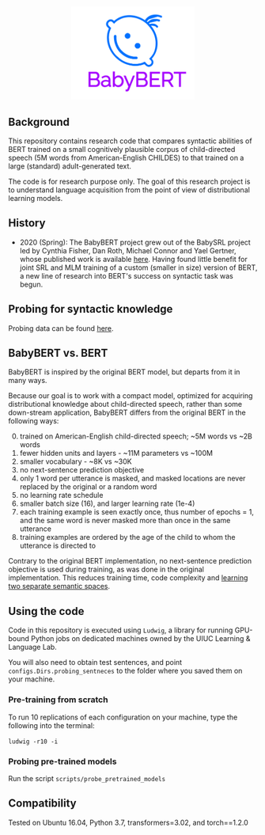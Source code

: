 <div align="center">
 <img src="images/logo.png" width="250"> 
</div>

## Background

This repository contains research code that compares syntactic abilities of BERT trained on 
a small cognitively plausible corpus of child-directed speech (5M words from American-English CHILDES) 
to that trained on a large (standard) adult-generated text.

The code is for research purpose only. 
The goal of this research project is to understand language acquisition from the point of view of distributional learning models.

## History

- 2020 (Spring): The BabyBERT project grew out of the BabySRL project led by Cynthia Fisher, Dan Roth, Michael Connor and Yael Gertner, 
whose published work is available [here](https://www.aclweb.org/anthology/W08-2111/). 
Having found little benefit for joint SRL and MLM training of a custom (smaller in size) version of BERT,
 a new line of research into BERT's success on syntactic task was begun. 
 
## Probing for syntactic knowledge

Probing data can be found [here](https://github.com/phueb/Babeval). 


## BabyBERT vs. BERT
 
BabyBERT is inspired by the original BERT model, but departs from it in many ways.
 
Because our goal is to work with a compact model, optimized for acquiring distributional knowledge about child-directed speech,
 rather than some down-stream application, BabyBERT differs from the original BERT in the following ways:
 
0. trained on American-English child-directed speech; ~5M words vs ~2B words 
1. fewer hidden units and layers - ~11M parameters vs ~100M
2. smaller vocabulary - ~8K vs ~30K
3. no next-sentence prediction objective
4. only 1 word per utterance is masked, and masked locations are never replaced by the original or a random word
5. no learning rate schedule
6. smaller batch size (16), and larger learning rate (1e-4)
7. each training example is seen exactly once, thus number of epochs = 1,
 and the same word is never masked more than once in the same utterance
8. training examples are ordered by the age of the child to whom the utterance is directed to

Contrary to the original BERT implementation, no next-sentence prediction objective is used during training, 
as was done in the original implementation. 
This reduces training time, code complexity and [learning two separate semantic spaces](https://scholarworks.umass.edu/cgi/viewcontent.cgi?article=1117&context=scil).


## Using the code

Code in this repository is executed using `Ludwig`,
 a library for running GPU-bound Python jobs on dedicated machines owned by the UIUC Learning & Language Lab.
 
You will also need to obtain test sentences,
 and point `configs.Dirs.probing_sentneces` to the folder where you saved them on your machine.

### Pre-training from scratch

To run 10 replications of each configuration on your machine, type the following into the terminal:

`ludwig -r10 -i`

### Probing pre-trained models

Run the script `scripts/probe_pretrained_models`

## Compatibility

Tested on Ubuntu 16.04, Python 3.7, transformers=3.02, and torch==1.2.0
